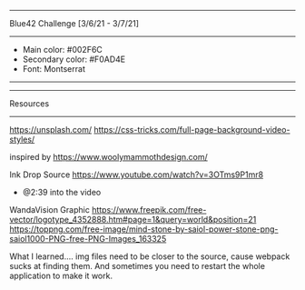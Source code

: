 *************************************

Blue42 Challenge [3/6/21 - 3/7/21]

*************************************
 
- Main color: #002F6C
- Secondary color: #F0AD4E
- Font: Montserrat

**************************************


*********************
Resources
*********************
https://unsplash.com/
https://css-tricks.com/full-page-background-video-styles/

inspired by
https://www.woolymammothdesign.com/

Ink Drop Source
https://www.youtube.com/watch?v=3OTms9P1mr8 
 - @2:39 into the video

WandaVision Graphic
https://www.freepik.com/free-vector/logotype_4352888.htm#page=1&query=world&position=21
https://toppng.com/free-image/mind-stone-by-saiol-power-stone-png-saiol1000-PNG-free-PNG-Images_163325




What I learned.... img files need to be closer to the source, cause webpack sucks at finding them. And sometimes you need to restart the whole application to make it work.